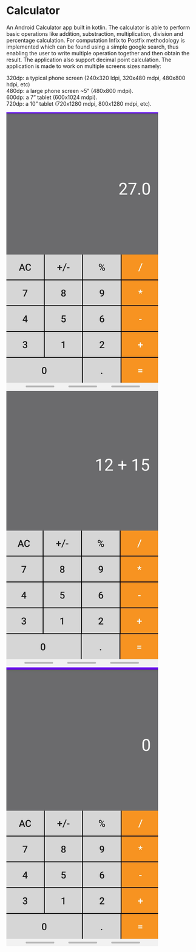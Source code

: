 # Calculator
<p>An Android Calculator app built in kotlin. The calculator is able to perform basic operations like addition, substraction, multiplication,
division and percentage calculation. For computation Infix to Postfix methodology is implemented which can be found using a simple google
search, thus enabling the user to write multiple operation together and then obtain the result. The application also support decimal 
point calculation. The application is made to work on multiple screens sizes namely: </p>

320dp: a typical phone screen (240x320 ldpi, 320x480 mdpi, 480x800 hdpi, etc)<br>
480dp: a large phone screen ~5" (480x800 mdpi).<br>
600dp: a 7” tablet (600x1024 mdpi).<br>
720dp: a 10” tablet (720x1280 mdpi, 800x1280 mdpi, etc).<br>

<img src="1.jpeg" width="400px" > </img>                   <img src="2.jpeg" width="400px" > </img>
<img src="3.jpeg" width="400px" > </img>



